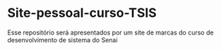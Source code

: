# Site-pessoal-curso-TSIS
Esse repositório será apresentados por um site de marcas do curso de desenvolvimento de sistema do Senai
